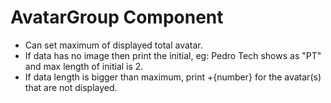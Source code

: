 # AvatarGroup Component

- Can set maximum of displayed total avatar.
- If data has no image then print the initial, eg: Pedro Tech shows as "PT" and max length of initial is 2.
- If data length is bigger than maximum, print +{number} for the avatar(s) that are not displayed.
